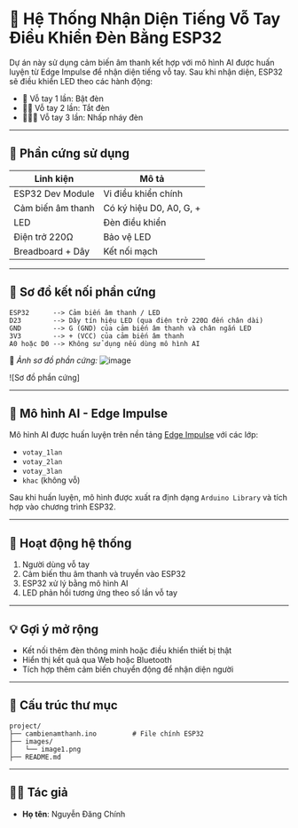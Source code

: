 # 👏 Hệ Thống Nhận Diện Tiếng Vỗ Tay Điều Khiển Đèn Bằng ESP32

Dự án này sử dụng cảm biến âm thanh kết hợp với mô hình AI được huấn luyện từ Edge Impulse để nhận diện tiếng vỗ tay. Sau khi nhận diện, ESP32 sẽ điều khiển LED theo các hành động:

- 👏 Vỗ tay 1 lần: Bật đèn
- 👏👏 Vỗ tay 2 lần: Tắt đèn
- 👏👏👏 Vỗ tay 3 lần: Nhấp nháy đèn

---

## 🔧 Phần cứng sử dụng

| Linh kiện           | Mô tả                             |
|---------------------|-----------------------------------|
| ESP32 Dev Module    | Vi điều khiển chính                |
| Cảm biến âm thanh   | Có ký hiệu D0, A0, G, +           |
| LED                 | Đèn điều khiển                    |
| Điện trở 220Ω       | Bảo vệ LED                        |
| Breadboard + Dây    | Kết nối mạch                      |

---

## 📐 Sơ đồ kết nối phần cứng

```
ESP32      --> Cảm biến âm thanh / LED
D23        --> Dây tín hiệu LED (qua điện trở 220Ω đến chân dài)
GND        --> G (GND) của cảm biến âm thanh và chân ngắn LED
3V3        --> + (VCC) của cảm biến âm thanh
A0 hoặc D0 --> Không sử dụng nếu dùng mô hình AI
```

📸 *Ảnh sơ đồ phần cứng:*
![image](https://github.com/user-attachments/assets/9b0d8156-516a-4711-83b9-46f043ea55ed)

![Sơ đồ phần cứng]

---

## 🧠 Mô hình AI - Edge Impulse

Mô hình AI được huấn luyện trên nền tảng [Edge Impulse](https://edgeimpulse.com/) với các lớp:

- `votay_1lan`
- `votay_2lan`
- `votay_3lan`
- `khac` (không vỗ)

Sau khi huấn luyện, mô hình được xuất ra định dạng `Arduino Library` và tích hợp vào chương trình ESP32.

---

## 🧾 Hoạt động hệ thống

1. Người dùng vỗ tay
2. Cảm biến thu âm thanh và truyền vào ESP32
3. ESP32 xử lý bằng mô hình AI
4. LED phản hồi tương ứng theo số lần vỗ tay

---

## 💡 Gợi ý mở rộng

- Kết nối thêm đèn thông minh hoặc điều khiển thiết bị thật
- Hiển thị kết quả qua Web hoặc Bluetooth
- Tích hợp thêm cảm biến chuyển động để nhận diện người

---

## 📁 Cấu trúc thư mục

```
project/
├── cambienamthanh.ino         # File chính ESP32
├── images/
│   └── image1.png
├── README.md
```

---

## 👨‍💻 Tác giả

- **Họ tên**: Nguyễn Đăng Chính
